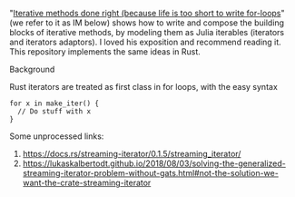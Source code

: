 "[Iterative methods done right (because life is too short to write
for-loops](http://lostella.github.io/2018/07/25/iterative-methods-done-right.html)"
(we refer to it as IM below) shows how to write and compose the
building blocks of iterative methods, by modeling them as Julia
iterables (iterators and iterators adaptors). I loved his exposition
and recommend reading it. This repository implements the same ideas in
Rust.

Background

Rust iterators are treated as first class in for loops, with the easy syntax

	for x in make_iter() {
      // Do stuff with x
	}

Some unprocessed links:

1. https://docs.rs/streaming-iterator/0.1.5/streaming_iterator/
1. https://lukaskalbertodt.github.io/2018/08/03/solving-the-generalized-streaming-iterator-problem-without-gats.html#not-the-solution-we-want-the-crate-streaming-iterator


